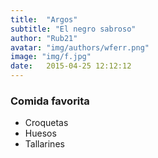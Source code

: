 ```yaml
---
title:  "Argos"
subtitle: "El negro sabroso"
author: "Rub21"
avatar: "img/authors/wferr.png"
image: "img/f.jpg"
date:   2015-04-25 12:12:12
---
```


### Comida favorita

- Croquetas
- Huesos
- Tallarines

